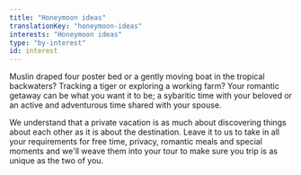 ```yaml
---
title: "Honeymoon ideas"
translationKey: "honeymoon-ideas"
interests: "Honeymoon ideas"
type: "by-interest"
id: interest
---
```

Muslin draped four poster bed or a gently moving boat in the tropical backwaters? Tracking a tiger or exploring a working farm? Your romantic getaway can be what you want it to be; a sybaritic time with your beloved or an active and adventurous time shared with your spouse.

We understand that a private vacation is as much about discovering things about each other as it is about the destination. Leave it to us to take in all your requirements for free time, privacy, romantic meals and special moments and we'll weave them into your tour to make sure you trip is as unique as the two of you. 